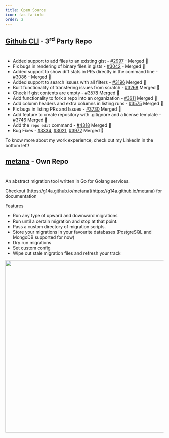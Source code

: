 ```yaml
---
title: Open Source
icon: fas fa-info
order: 2
---
```


## [Github CLI](https://github.com/cli/cli) - 3<sup>rd</sup> Party Repo <br/><br/>

- Added support to add files to an existing gist - [#2997](https://github.com/cli/cli/pull/2997) - Merged 🎉
- Fix bugs in rendering of binary files in gists - [#3042](https://github.com/cli/cli/pull/3042) - Merged 🎉
- Added support to show diff stats in PRs directly in the command line - [#3086](https://github.com/cli/cli/pull/3086) - Merged 🎉
- Added support to search issues with all filters - [#3196](https://github.com/cli/cli/pull/3196) Merged 🎉
- Built functionality of transfering issues from scratch - [#3268](https://github.com/cli/cli/pull/3268) Merged 🎉
- Check if gist contents are empty - [#3578](https://github.com/cli/cli/pull/3578) Merged 🎉
- Add functionality to fork a repo into an organization - [#3611](https://github.com/cli/cli/pull/3611) Merged 🎉
- Add column headers and extra columns in listing runs - [#3575](https://github.com/cli/cli/pull/3575) Merged 🎉
- Fix bugs in listing PRs and Issues - [#3730](https://github.com/cli/cli/pull/3730) Merged 🎉
- Add feature to create repository with .gitignore and a license template - [#3746](https://github.com/cli/cli/pull/3746) Merged 🎉
- Add the `repo edit` command - [#4318](https://github.com/cli/cli/pull/4318) Merged 🎉
- Bug Fixes - [#3334](https://github.com/cli/cli/pull/3334), [#3021](https://github.com/cli/cli/pull/3021), [#3972](https://github.com/cli/cli/pull/3972) Merged 🎉

To know more about my work experience, check out my LinkedIn in the bottom left!

## [metana](https://github.com/g14a/metana) - Own Repo <br/><br/>

An abstract migration tool written in Go for Golang services.

Checkout [https://g14a.github.io/metana](https://g14a.github.io/metana) for documentation

Features

- Run any type of upward and downward migrations
- Run until a certain migration and stop at that point.
- Pass a custom directory of migration scripts.
- Store your migrations in your favourite databases (PostgreSQL and MongoDB supported for now)
- Dry run migrations
- Set custom config
- Wipe out stale migration files and refresh your track


<img src="{{ site.baseurl }}/assets/gifs/demo.gif" width="700" height="550" />
